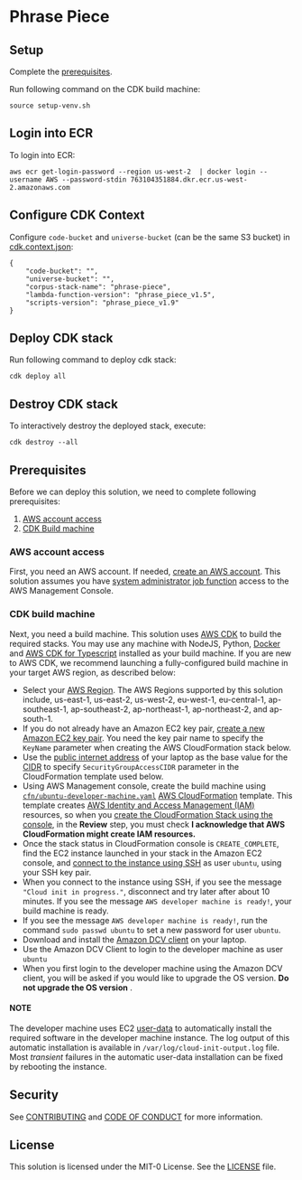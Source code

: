 # Phrase Piece

## Setup

Complete the [prerequisites](#prerequisites). 

Run following command on the CDK build machine:

    source setup-venv.sh 

## Login into ECR

To login into ECR:

    aws ecr get-login-password --region us-west-2  | docker login --username AWS --password-stdin 763104351884.dkr.ecr.us-west-2.amazonaws.com

## Configure CDK Context

Configure `code-bucket` and `universe-bucket` (can be the same S3 bucket) in [cdk.context.json](./cdk/cdk.context.json):

    {
        "code-bucket": "",
        "universe-bucket": "",
        "corpus-stack-name": "phrase-piece",
        "lambda-function-version": "phrase_piece_v1.5",
        "scripts-version": "phrase_piece_v1.9"
    }

## Deploy CDK stack

Run following command to deploy cdk stack:

    cdk deploy all

## Destroy CDK stack

To interactively destroy the deployed stack, execute:

    cdk destroy --all

## Prerequisites

Before we can deploy this solution, we need to complete following prerequisites:

1. [AWS account access](#aws-account-access)
2. [CDK Build machine](#cdk-build-machine)


### AWS account access

First, you need an AWS account. If needed, [create an AWS account](https://docs.aws.amazon.com/accounts/latest/reference/manage-acct-creating.html). This solution assumes you have [system administrator job function](https://docs.aws.amazon.com/IAM/latest/UserGuide/access_policies_job-functions.html) access to the AWS Management Console.

### CDK build machine

Next, you need a build machine. This solution uses [AWS CDK](https://aws.amazon.com/cdk/) to build the required stacks. You may use any machine with NodeJS, Python, [Docker](https://www.docker.com/) and [AWS CDK for Typescript](https://docs.aws.amazon.com/cdk/v2/guide/getting_started.html) installed as your build machine.  If you are new to AWS CDK, we recommend launching a fully-configured build machine in your target AWS region, as described below:

* Select your [AWS Region](https://docs.aws.amazon.com/AWSEC2/latest/UserGuide/using-regions-availability-zones.html). The AWS Regions supported by this solution include, us-east-1, us-east-2, us-west-2, eu-west-1, eu-central-1, ap-southeast-1, ap-southeast-2, ap-northeast-1, ap-northeast-2, and ap-south-1. 
* If you do not already have an Amazon EC2 key pair, [create a new Amazon EC2 key pair](https://docs.aws.amazon.com/AWSEC2/latest/UserGuide/ec2-key-pairs.html#prepare-key-pair). You need the key pair name to specify the `KeyName` parameter when creating the AWS CloudFormation stack below. 
* Use the [public internet address](http://checkip.amazonaws.com/) of your laptop as the base value for the [CIDR](https://docs.aws.amazon.com/vpc/latest/userguide/VPC_SecurityGroups.html) to specify `SecurityGroupAccessCIDR` parameter in the CloudFormation template used below.  
* Using AWS Management console, create the build machine using [`cfn/ubuntu-developer-machine.yaml`](cfn/ubuntu-developer-machine.yaml) [AWS CloudFormation](https://docs.aws.amazon.com/AWSCloudFormation/latest/UserGuide/Welcome.html) template. This template creates [AWS Identity and Access Management (IAM)](https://aws.amazon.com/iam/) resources, so when you [create the CloudFormation Stack using the console](https://docs.aws.amazon.com/AWSCloudFormation/latest/UserGuide/cfn-console-create-stack.html), in the **Review** step, you must check 
**I acknowledge that AWS CloudFormation might create IAM resources.**  
* Once the stack status in CloudFormation console is `CREATE_COMPLETE`, find the EC2 instance launched in your stack in the Amazon EC2 console, and [connect to the instance using SSH](https://docs.aws.amazon.com/AWSEC2/latest/UserGuide/AccessingInstancesLinux.html) as user `ubuntu`, using your SSH key pair.
* When you connect to the instance using SSH, if you see the message `"Cloud init in progress."`, disconnect and try later after about 10 minutes. If you see the message `AWS developer machine is ready!`, your build machine is ready.
* If you see the message ```AWS developer machine is ready!```, run the command ```sudo passwd ubuntu``` to set a new password for user ```ubuntu```. 
* Download and install the [Amazon DCV client](https://docs.aws.amazon.com/dcv/latest/userguide/client.html) on your laptop.
* Use the Amazon DCV Client to login to the developer machine as user ```ubuntu```
* When you first login to the developer machine using the Amazon DCV client, you will be asked if you would like to upgrade the OS version. **Do not upgrade the OS version** .

#### NOTE
The developer machine uses EC2 [user-data](https://docs.aws.amazon.com/AWSEC2/latest/UserGuide/user-data.html) to automatically install the required software in the developer machine instance. The log output of this automatic installation is available in `/var/log/cloud-init-output.log` file. Most *transient* failures in the automatic user-data installation can be fixed by rebooting the instance.

## Security

See [CONTRIBUTING](CONTRIBUTING.md#security-issue-notifications) and [CODE OF CONDUCT](CODE_OF_CONDUCT.md) for more information.

## License

This solution is licensed under the MIT-0 License. See the [LICENSE](LICENSE) file.